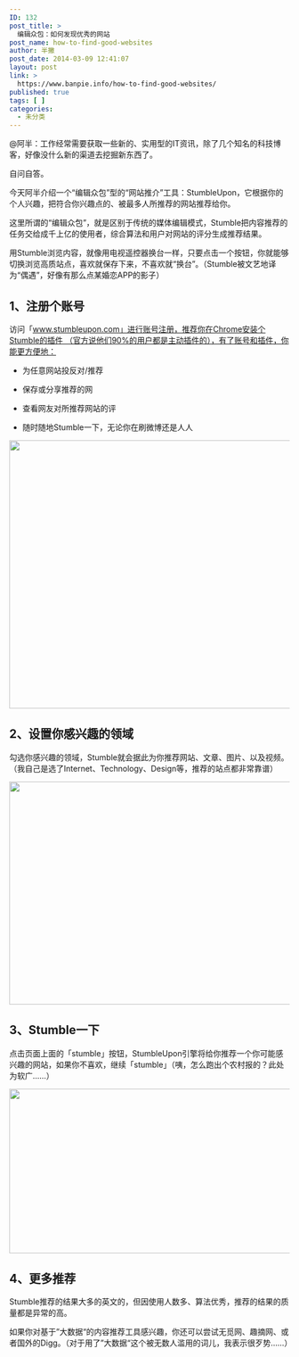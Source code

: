```yaml
---
ID: 132
post_title: >
  编辑众包：如何发现优秀的网站
post_name: how-to-find-good-websites
author: 半撇
post_date: 2014-03-09 12:41:07
layout: post
link: >
  https://www.banpie.info/how-to-find-good-websites/
published: true
tags: [ ]
categories:
  - 未分类
---
```

@阿半：工作经常需要获取一些新的、实用型的IT资讯，除了几个知名的科技博客，好像没什么新的渠道去挖掘新东西了。

自问自答。

今天阿半介绍一个“编辑众包”型的“网站推介”工具：StumbleUpon，它根据你的个人兴趣，把符合你兴趣点的、被最多人所推荐的网站推荐给你。

这里所谓的“编辑众包”，就是区别于传统的媒体编辑模式，Stumble把内容推荐的任务交给成千上亿的使用者，综合算法和用户对网站的评分生成推荐结果。

用Stumble浏览内容，就像用电视遥控器换台一样，只要点击一个按钮，你就能够切换浏览高质站点，喜欢就保存下来，不喜欢就“换台”。（Stumble被文艺地译为“偶遇”，好像有那么点某婚恋APP的影子）

## 1、注册个账号

访问「www.stumbleupon.com」进行账号注册，推荐你在Chrome安装个Stumble的插件 （官方说他们90%的用户都是主动插件的），有了账号和插件，你能更方便地：

*   为任意网站投反对/推荐

*   保存或分享推荐的网

*   查看网友对所推荐网站的评

*   随时随地Stumble一下，无论你在刷微博还是人人

[<img class="alignnone size-full wp-image-2606" src="http://www.banpie.info/wp-content/uploads/2019/04/unnamed-file-181.jpg" width="620" height="481" alt="" />][1]

## 2、设置你感兴趣的领域

勾选你感兴趣的领域，Stumble就会据此为你推荐网站、文章、图片、以及视频。（我自己是选了Internet、Technology、Design等，推荐的站点都非常靠谱）

[<img class="alignnone size-full wp-image-2607" src="http://www.banpie.info/wp-content/uploads/2019/04/unnamed-file-182.jpg" width="620" height="400" alt="" />][2]

## 3、Stumble一下

点击页面上面的「stumble」按钮，StumbleUpon引擎将给你推荐一个你可能感兴趣的网站，如果你不喜欢，继续「stumble」（咦，怎么跑出个农村报的？此处为软广……）

[<img class="alignnone size-full wp-image-2608" src="http://www.banpie.info/wp-content/uploads/2019/04/unnamed-file-183.jpg" width="620" height="295" alt="" />][3]

## 4、更多推荐

Stumble推荐的结果大多的英文的，但因使用人数多、算法优秀，推荐的结果的质量都是异常的高。

如果你对基于”大数据“的内容推荐工具感兴趣，你还可以尝试无觅网、趣摘网、或者国外的Digg。（对于用了”大数据“这个被无数人滥用的词儿，我表示很歹势……）

 [1]: http://www.banpie.info/wp-content/uploads/2019/04/unnamed-file-181.jpg
 [2]: http://www.banpie.info/wp-content/uploads/2019/04/unnamed-file-182.jpg
 [3]: http://www.banpie.info/wp-content/uploads/2019/04/unnamed-file-183.jpg